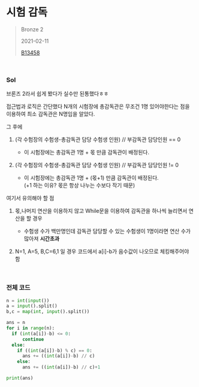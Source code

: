 # 시험 감독
> Bronze 2
>
> 2021-02-11
>
> [B13458](https://www.acmicpc.net/problem/13458)


<br>

### Sol

브론즈 2라서 쉽게 봤다가 실수만 된통했다ㅎㅎ  

접근법과 로직은 간단했다 N개의 시험장에 총감독관은 무조건 1명 있어야한다는 점을 이용하여 최소 감독관은 N명임을 알았다.  


그 후에

1. (각 수험장의 수험생-총감독관 담당 수험생 인원) // 부감독관 담당인원 == 0 
    * 이 시험장에는 총감독관 1명 + 몫 만큼 감독관이 배정된다.

2. (각 수험장의 수험생-총감독관 담당 수험생 인원) // 부감독관 담당인원 != 0
    * 이 시험장에는 총감독관 1명 + (몫+1) 만큼 감독관이 배정된다.  
    (+1 하는 이유? 몫은 항상 나누는 수보다 작기 때문)
    

여기서 유의해야 할 점

1. 몫,나머지 연산을 이용하지 않고 While문을 이용하여 감독관을 하나씩 늘리면서 연산을 할 경우
    * 수험생 수가 백만명인데 감독관 담당할 수 있는 수험생이 1명이라면 연산 수가 많아져 **시간초과**

2. N=1, A=5, B,C=6,1 일 경우 코드에서 a[i]-b가 음수값이 나오므로 체킹해주어야 함


<br>

### 전체 코드  
```python
n = int(input())
a = input().split()
b,c = map(int, input().split())

ans = n
for i in range(n):
  if (int(a[i])-b) <= 0:
      continue
  else:
    if ((int(a[i])-b) % c) == 0:
      ans += ((int(a[i])-b) // c)
    else:
      ans += ((int(a[i])-b) // c)+1

print(ans)
```